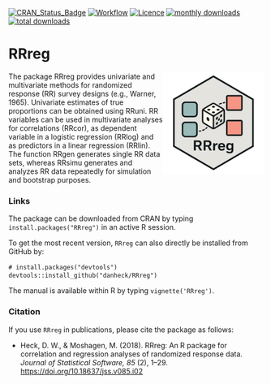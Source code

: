[![CRAN_Status_Badge](http://www.r-pkg.org/badges/version/RRreg)](http://cran.r-project.org/package=RRreg)
[![Workflow](https://github.com/danheck/RRreg/actions/workflows/check-standard.yaml/badge.svg)](https://github.com/danheck/RRreg/actions/workflows/check-standard.yaml)
[![Licence](https://img.shields.io/badge/licence-GPL--2-green.svg)](https://www.gnu.org/licenses/old-licenses/gpl-2.0.html)
[![monthly downloads](http://cranlogs.r-pkg.org/badges/RRreg)](http://cranlogs.r-pkg.org/badges/RRreg)
[![total downloads](http://cranlogs.r-pkg.org/badges/grand-total/RRreg)](http://cranlogs.r-pkg.org/badges/grand-total/RRreg)
<!--[![Research software impact](http://depsy.org/api/package/cran/RRreg/badge.svg)](http://depsy.org/package/r/RRreg)-->

RRreg
=====

<img src="man/figures/RRreg.png" width="200" style="float: right">

The package RRreg provides univariate and multivariate methods for randomized response (RR) survey designs (e.g., Warner, 1965). Univariate estimates of true proportions can be obtained using RRuni. RR variables can be used in multivariate analyses for correlations (RRcor), as dependent variable in a logistic regression (RRlog) and as predictors in a linear regression (RRlin). The function RRgen generates single RR data sets, whereas RRsimu generates and analyzes RR data repeatedly for simulation and bootstrap purposes.

### Links

The package can be downloaded from CRAN by typing `install.packages("RRreg")` in an active R session.

To get the most recent version, `RRreg` can also directly be installed from GitHub by:
```
# install.packages("devtools")
devtools::install_github("danheck/RRreg")
```

The manual is available within R by typing `vignette('RRreg')`.

### Citation

If you use `RRreg` in publications, please cite the package as follows:

- Heck, D. W., & Moshagen, M. (2018). RRreg: An R package for correlation and regression analyses of randomized response data. *Journal of Statistical Software, 85* (2), 1–29. https://doi.org/10.18637/jss.v085.i02
